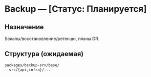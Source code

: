 # Backup — [Статус: Планируется]

## Назначение

Бэкапы/восстановление/ретеншн, планы DR.

## Структура (ожидаемая)

```txt
packages/backup-srv/base/
  src/{api,infra}/...
```
